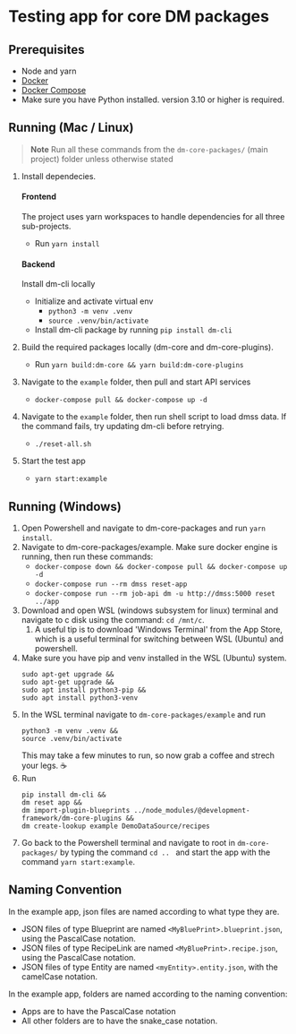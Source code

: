 # Testing app for core DM packages

## Prerequisites

- Node and yarn
- [Docker](https://www.docker.com/)
- [Docker Compose](https://docs.docker.com/compose/)
- Make sure you have Python installed. version 3.10 or higher is required.

## Running (Mac / Linux)

> **Note**
> Run all these commands from the `dm-core-packages/` (main project) folder unless otherwise stated

1. Install dependecies.

   #### Frontend

   The project uses yarn workspaces to handle dependencies for all three sub-projects.

   - Run `yarn install`

   #### Backend

   Install dm-cli locally

   - Initialize and activate virtual env
     - `python3 -m venv .venv`
     - `source .venv/bin/activate`
   - Install dm-cli package by running `pip install dm-cli`

2. Build the required packages locally (dm-core and dm-core-plugins).
   - Run `yarn build:dm-core && yarn build:dm-core-plugins`
3. Navigate to the `example` folder, then pull and start API services
   - `docker-compose pull && docker-compose up -d`
4. Navigate to the `example` folder, then run shell script to load dmss data. If the command fails, try updating dm-cli before retrying.
   - `./reset-all.sh`
5. Start the test app
   - `yarn start:example`

## Running (Windows)

1. Open Powershell and navigate to dm-core-packages and run `yarn install`. 
2. Navigate to dm-core-packages/example. Make sure docker engine is running, then run these commands: 
   - `docker-compose down && docker-compose pull && docker-compose up -d`
   - `docker-compose run --rm dmss reset-app`
   - `docker-compose run --rm job-api dm -u http://dmss:5000 reset ../app`
3. Download and open WSL (windows subsystem for linux) terminal and navigate to c disk using the command: `cd /mnt/c`. 
   1. A useful tip is to download 'Windows Terminal' from the App Store, which is a useful terminal for switching between WSL (Ubuntu) and powershell. 
4. Make sure you have pip and venv installed in the WSL (Ubuntu) system. 
   ```
   sudo apt-get upgrade &&
   sudo apt-get upgrade && 
   sudo apt install python3-pip &&
   sudo apt install python3-venv
   ```
5. In the WSL terminal navigate to `dm-core-packages/example` and run 
   ```
   python3 -m venv .venv && 
   source .venv/bin/activate
   ```
   This may take a few minutes to run, so now grab a coffee and strech your legs. ☕
6. Run 
   ```
   pip install dm-cli &&
   dm reset app &&
   dm import-plugin-blueprints ../node_modules/@development-framework/dm-core-plugins &&
   dm create-lookup example DemoDataSource/recipes
   ```
7. Go back to the Powershell terminal and navigate to root in `dm-core-packages/` by typing the command `cd .. ` and start the app with the command `yarn start:example`.

## Naming Convention

In the example app, json files are named according to what type they are. 

- JSON files of type Blueprint are named `<MyBluePrint>.blueprint.json`, using the PascalCase notation. 
- JSON files of type RecipeLink are named `<MyBluePrint>.recipe.json`, using the PascalCase notation. 
- JSON files of type Entity are named `<myEntity>.entity.json`, with the camelCase notation. 

In the example app, folders are named according to the naming convention: 

- Apps are to have the PascalCase notation
- All other folders are to have the snake_case notation. 